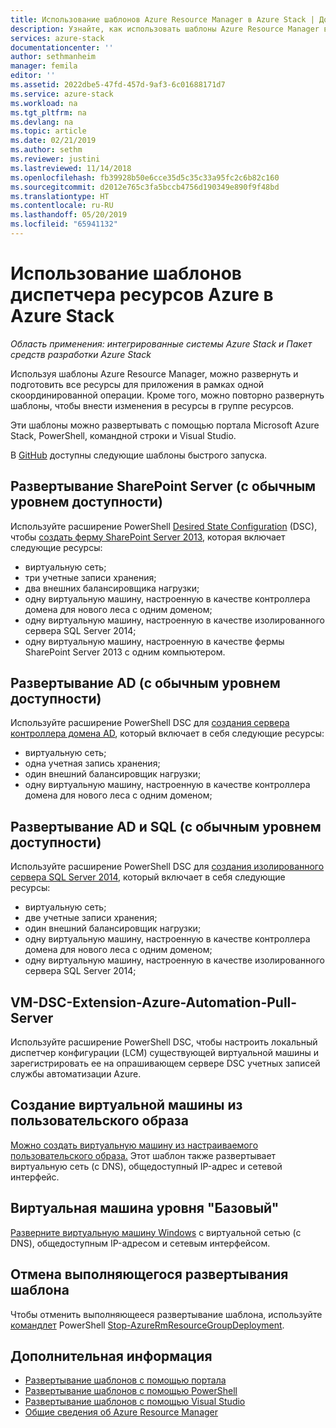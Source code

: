 ```yaml
---
title: Использование шаблонов Azure Resource Manager в Azure Stack | Документация Майкрософт
description: Узнайте, как использовать шаблоны Azure Resource Manager в Azure Stack для подготовки ресурсов.
services: azure-stack
documentationcenter: ''
author: sethmanheim
manager: femila
editor: ''
ms.assetid: 2022dbe5-47fd-457d-9af3-6c01688171d7
ms.service: azure-stack
ms.workload: na
ms.tgt_pltfrm: na
ms.devlang: na
ms.topic: article
ms.date: 02/21/2019
ms.author: sethm
ms.reviewer: justini
ms.lastreviewed: 11/14/2018
ms.openlocfilehash: fb39928b50e6cce35d5c35c33a95fc2c6b82c160
ms.sourcegitcommit: d2012e765c3fa5bccb4756d190349e890f9f48bd
ms.translationtype: HT
ms.contentlocale: ru-RU
ms.lasthandoff: 05/20/2019
ms.locfileid: "65941132"
---
```

# <a name="use-azure-resource-manager-templates-in-azure-stack"></a>Использование шаблонов диспетчера ресурсов Azure в Azure Stack

*Область применения: интегрированные системы Azure Stack и Пакет средств разработки Azure Stack*

Используя шаблоны Azure Resource Manager, можно развернуть и подготовить все ресурсы для приложения в рамках одной скоординированной операции. Кроме того, можно повторно развернуть шаблоны, чтобы внести изменения в ресурсы в группе ресурсов.

Эти шаблоны можно развертывать с помощью портала Microsoft Azure Stack, PowerShell, командной строки и Visual Studio.

В [GitHub](https://aka.ms/azurestackgithub) доступны следующие шаблоны быстрого запуска.


## <a name="deploy-sharepoint-server-non-high-availability-deployment"></a>Развертывание SharePoint Server (с обычным уровнем доступности)

Используйте расширение PowerShell [Desired State Configuration](https://docs.microsoft.com/powershell/dsc/overview/overview) (DSC), чтобы [создать ферму SharePoint Server 2013](https://github.com/Azure/AzureStack-QuickStart-Templates/tree/master/sharepoint-2013-non-ha), которая включает следующие ресурсы:

* виртуальную сеть;
* три учетные записи хранения;
* два внешних балансировщика нагрузки;
* одну виртуальную машину, настроенную в качестве контроллера домена для нового леса с одним доменом;
* одну виртуальную машину, настроенную в качестве изолированного сервера SQL Server 2014;
* одну виртуальную машину, настроенную в качестве фермы SharePoint Server 2013 с одним компьютером.

## <a name="deploy-ad-non-high-availability-deployment"></a>Развертывание AD (с обычным уровнем доступности)

Используйте расширение PowerShell DSC для [создания сервера контроллера домена AD](https://github.com/Azure/AzureStack-QuickStart-Templates/tree/master/ad-non-ha), который включает в себя следующие ресурсы:

* виртуальную сеть;
* одна учетная запись хранения;
* один внешний балансировщик нагрузки;
* одну виртуальную машину, настроенную в качестве контроллера домена для нового леса с одним доменом;

## <a name="deploy-adsql-non-high-availability-deployment"></a>Развертывание AD и SQL (с обычным уровнем доступности)

Используйте расширение PowerShell DSC для [создания изолированного сервера SQL Server 2014](https://github.com/Azure/AzureStack-QuickStart-Templates/tree/master/sql-2014-non-ha), который включает в себя следующие ресурсы:

* виртуальную сеть;
* две учетные записи хранения;
* один внешний балансировщик нагрузки;
* одну виртуальную машину, настроенную в качестве контроллера домена для нового леса с одним доменом;
* одну виртуальную машину, настроенную в качестве изолированного сервера SQL Server 2014;

## <a name="vm-dsc-extension-azure-automation-pull-server"></a>VM-DSC-Extension-Azure-Automation-Pull-Server

Используйте расширение PowerShell DSC, чтобы настроить локальный диспетчер конфигурации (LCM) существующей виртуальной машины и зарегистрировать ее на опрашивающем сервере DSC учетных записей службы автоматизации Azure.

## <a name="create-a-virtual-machine-from-a-user-image"></a>Создание виртуальной машины из пользовательского образа

[Можно создать виртуальную машину из настраиваемого пользовательского образа.](https://github.com/Azure/AzureStack-QuickStart-Templates/tree/master/101-vm-create-from-customimage) Этот шаблон также развертывает виртуальную сеть (с DNS), общедоступный IP-адрес и сетевой интерфейс.

## <a name="basic-virtual-machine"></a>Виртуальная машина уровня "Базовый"

[Разверните виртуальную машину Windows](https://github.com/Azure/AzureStack-QuickStart-Templates/tree/master/101-simple-windows-vm) с виртуальной сетью (с DNS), общедоступным IP-адресом и сетевым интерфейсом.

## <a name="cancel-a-running-template-deployment"></a>Отмена выполняющегося развертывания шаблона

Чтобы отменить выполняющееся развертывание шаблона, используйте [командлет](https://docs.microsoft.com/powershell/developer/cmdlet/cmdlet-overview) PowerShell [Stop-AzureRmResourceGroupDeployment](/powershell/module/azurerm.resources/stop-azurermresourcegroupdeployment).

## <a name="next-steps"></a>Дополнительная информация

* [Развертывание шаблонов с помощью портала](azure-stack-deploy-template-portal.md)
* [Развертывание шаблонов с помощью PowerShell](azure-stack-deploy-template-powershell.md)
* [Развертывание шаблонов с помощью Visual Studio](azure-stack-deploy-template-visual-studio.md)
* [Общие сведения об Azure Resource Manager](/azure/azure-resource-manager/resource-group-overview)
